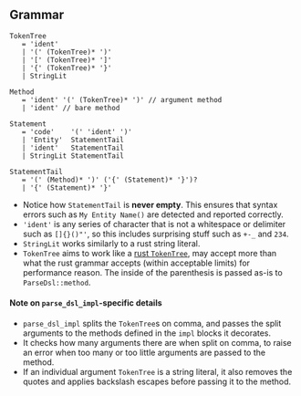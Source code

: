 ## Grammar

```ungrammar
TokenTree
   = 'ident'
   | '(' (TokenTree)* ')'
   | '[' (TokenTree)* ']'
   | '{' (TokenTree)* '}'
   | StringLit

Method
   = 'ident' '(' (TokenTree)* ')' // argument method
   | 'ident' // bare method

Statement
   = 'code'    '(' 'ident' ')'
   | 'Entity'  StatementTail
   | 'ident'   StatementTail
   | StringLit StatementTail

StatementTail
   = '(' (Method)* ')' ('{' (Statement)* '}')?
   | '{' (Statement)* '}'
```

* Notice how `StatementTail` is **never empty**. This ensures that syntax errors
  such as `My Entity Name()` are detected and reported correctly.
* `'ident'` is any series of character that is not a whitespace or delimiter such
  as `[]{}()"'`, so this includes surprising stuff such as `+-_` and `234`.
* `StringLit` works similarly to a rust string literal.
* `TokenTree` aims to work like a [rust `TokenTree`], may accept more than what
  the rust grammar accepts (within acceptable limits) for performance reason.
  The inside of the parenthesis is passed as-is to `ParseDsl::method`.

#### Note on `parse_dsl_impl`-specific details

* `parse_dsl_impl` splits the `TokenTree`s on comma, and passes the split arguments
  to the methods defined in the `impl` blocks it decorates.
* It checks how many arguments there are when split on comma, to raise an error
  when too many or too little arguments are passed to the method.
* If an individual argument `TokenTree` is a string literal, it also removes the
  quotes and applies backslash escapes before passing it to the method.

[rust `TokenTree`]: https://doc.rust-lang.org/reference/macros.html#macro-invocation
